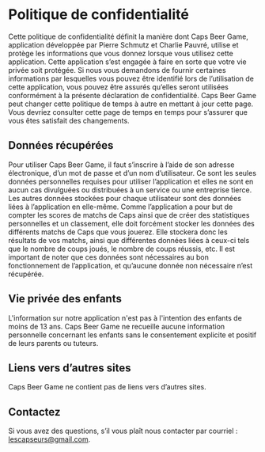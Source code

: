 # Politique de confidentialité

Cette politique de confidentialité définit la manière dont Caps Beer Game, application développée par Pierre Schmutz et Charlie Pauvré, utilise et protège les informations que vous donnez lorsque vous utilisez cette application.
Cette application s’est engagée à faire en sorte que votre vie privée soit protégée. Si nous vous demandons de fournir certaines informations par lesquelles vous pouvez être identifié lors de l’utilisation de cette application, vous pouvez être assurés qu’elles seront utilisées conformément à la présente déclaration de confidentialité.
Caps Beer Game peut changer cette politique de temps à autre en mettant à jour cette page. Vous devriez consulter cette page de temps en temps pour s’assurer que vous êtes satisfait des changements.

## Données récupérées
Pour utiliser Caps Beer Game, il faut s’inscrire à l’aide de son adresse électronique, d’un mot de passe et d’un nom d’utilisateur. Ce sont les seules données personnelles requises pour utiliser l’application et elles ne sont en aucun cas divulguées ou distribuées à un service ou une entreprise tierce. 
Les autres données stockées pour chaque utilisateur sont des données liées à l’application en elle-même. Comme l’application a pour but de compter les scores de matchs de Caps ainsi que de créer des statistiques personnelles et un classement, elle doit forcément stocker les données des différents matchs de Caps que vous jouerez. Elle stockera donc les résultats de vos matchs, ainsi que différentes données liées à ceux-ci tels que le nombre de coups joués, le nombre de coups réussis, etc. 
Il est important de noter que ces données sont nécessaires au bon fonctionnement de l’application, et qu’aucune donnée non nécessaire n’est récupérée. 

## Vie privée des enfants
L'information sur notre application n'est pas à l'intention des enfants de moins de 13 ans. Caps Beer Game ne recueille aucune information personnelle concernant les enfants sans le consentement explicite et positif de leurs parents ou tuteurs.

## Liens vers d’autres sites
Caps Beer Game ne contient pas de liens vers d’autres sites.

## Contactez
Si vous avez des questions, s’il vous plaît nous contacter par courriel : lescapseurs@gmail.com.

